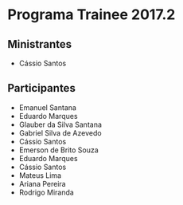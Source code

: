 # Programa Trainee 2017.2

## Ministrantes
- Cássio Santos

## Participantes
- Emanuel Santana
- Eduardo Marques
- Glauber da Silva Santana
- Gabriel Silva de Azevedo
- Cássio Santos
- Emerson de Brito Souza
- Eduardo Marques
- Cássio Santos
- Mateus Lima
- Ariana Pereira
- Rodrigo Miranda
